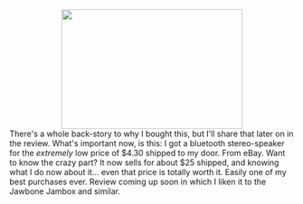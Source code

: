 

<div class="separator" style="clear: both; text-align: center;"><a href="http://4.bp.blogspot.com/-TOwXSE9sGRc/UBWWvdsncEI/AAAAAAAABYM/f5ShStYyebo/s1600/Banggood+Teaser.JPG" imageanchor="1" style="margin-left: 1em; margin-right: 1em;"><img border="0" height="212" src="http://4.bp.blogspot.com/-TOwXSE9sGRc/UBWWvdsncEI/AAAAAAAABYM/f5ShStYyebo/s320/Banggood+Teaser.JPG" width="320" /></a></div>There's a whole back-story to why I bought this, but I'll share that later on in the review. What's important now, is this: I got a bluetooth stereo-speaker for the <i>extremely</i>&nbsp;low price of $4.30 shipped to my door. From eBay. Want to know the crazy part? It now sells for about $25 shipped, and knowing what I do now about it... even that price is totally worth it. Easily one of my best purchases ever. Review coming up soon in which I liken it to the Jawbone Jambox and similar.